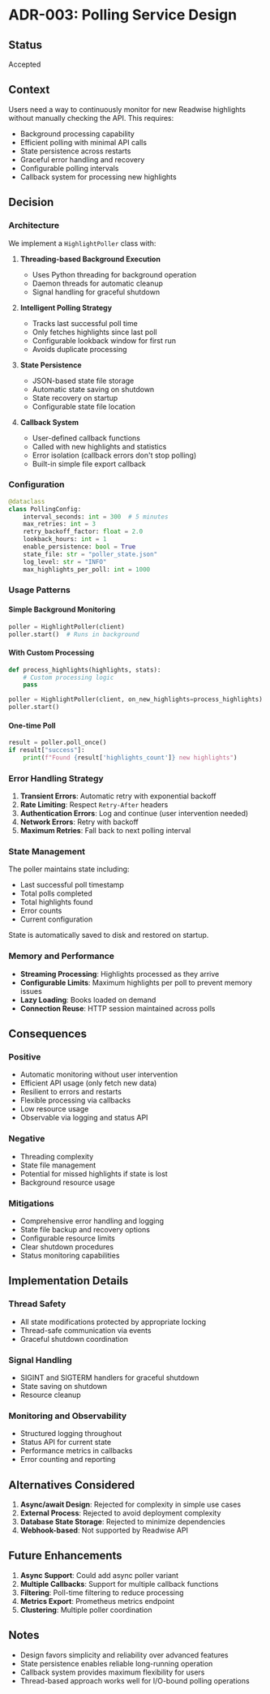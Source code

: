 # ADR-003: Polling Service Design

## Status
Accepted

## Context
Users need a way to continuously monitor for new Readwise highlights without manually checking the API. This requires:
- Background processing capability
- Efficient polling with minimal API calls
- State persistence across restarts
- Graceful error handling and recovery
- Configurable polling intervals
- Callback system for processing new highlights

## Decision

### Architecture
We implement a `HighlightPoller` class with:

1. **Threading-based Background Execution**
   - Uses Python threading for background operation
   - Daemon threads for automatic cleanup
   - Signal handling for graceful shutdown

2. **Intelligent Polling Strategy**
   - Tracks last successful poll time
   - Only fetches highlights since last poll
   - Configurable lookback window for first run
   - Avoids duplicate processing

3. **State Persistence**
   - JSON-based state file storage
   - Automatic state saving on shutdown
   - State recovery on startup
   - Configurable state file location

4. **Callback System**
   - User-defined callback functions
   - Called with new highlights and statistics
   - Error isolation (callback errors don't stop polling)
   - Built-in simple file export callback

### Configuration

```python
@dataclass
class PollingConfig:
    interval_seconds: int = 300  # 5 minutes
    max_retries: int = 3
    retry_backoff_factor: float = 2.0
    lookback_hours: int = 1
    enable_persistence: bool = True
    state_file: str = "poller_state.json"
    log_level: str = "INFO"
    max_highlights_per_poll: int = 1000
```

### Usage Patterns

#### Simple Background Monitoring
```python
poller = HighlightPoller(client)
poller.start()  # Runs in background
```

#### With Custom Processing
```python
def process_highlights(highlights, stats):
    # Custom processing logic
    pass

poller = HighlightPoller(client, on_new_highlights=process_highlights)
poller.start()
```

#### One-time Poll
```python
result = poller.poll_once()
if result["success"]:
    print(f"Found {result['highlights_count']} new highlights")
```

### Error Handling Strategy

1. **Transient Errors**: Automatic retry with exponential backoff
2. **Rate Limiting**: Respect `Retry-After` headers
3. **Authentication Errors**: Log and continue (user intervention needed)
4. **Network Errors**: Retry with backoff
5. **Maximum Retries**: Fall back to next polling interval

### State Management

The poller maintains state including:
- Last successful poll timestamp
- Total polls completed
- Total highlights found
- Error counts
- Current configuration

State is automatically saved to disk and restored on startup.

### Memory and Performance

- **Streaming Processing**: Highlights processed as they arrive
- **Configurable Limits**: Maximum highlights per poll to prevent memory issues
- **Lazy Loading**: Books loaded on demand
- **Connection Reuse**: HTTP session maintained across polls

## Consequences

### Positive
- Automatic monitoring without user intervention
- Efficient API usage (only fetch new data)
- Resilient to errors and restarts
- Flexible processing via callbacks
- Low resource usage
- Observable via logging and status API

### Negative
- Threading complexity
- State file management
- Potential for missed highlights if state is lost
- Background resource usage

### Mitigations
- Comprehensive error handling and logging
- State file backup and recovery options
- Configurable resource limits
- Clear shutdown procedures
- Status monitoring capabilities

## Implementation Details

### Thread Safety
- All state modifications protected by appropriate locking
- Thread-safe communication via events
- Graceful shutdown coordination

### Signal Handling
- SIGINT and SIGTERM handlers for graceful shutdown
- State saving on shutdown
- Resource cleanup

### Monitoring and Observability
- Structured logging throughout
- Status API for current state
- Performance metrics in callbacks
- Error counting and reporting

## Alternatives Considered

1. **Async/await Design**: Rejected for complexity in simple use cases
2. **External Process**: Rejected to avoid deployment complexity
3. **Database State Storage**: Rejected to minimize dependencies
4. **Webhook-based**: Not supported by Readwise API

## Future Enhancements

1. **Async Support**: Could add async poller variant
2. **Multiple Callbacks**: Support for multiple callback functions
3. **Filtering**: Poll-time filtering to reduce processing
4. **Metrics Export**: Prometheus metrics endpoint
5. **Clustering**: Multiple poller coordination

## Notes
- Design favors simplicity and reliability over advanced features
- State persistence enables reliable long-running operation
- Callback system provides maximum flexibility for users
- Thread-based approach works well for I/O-bound polling operations
